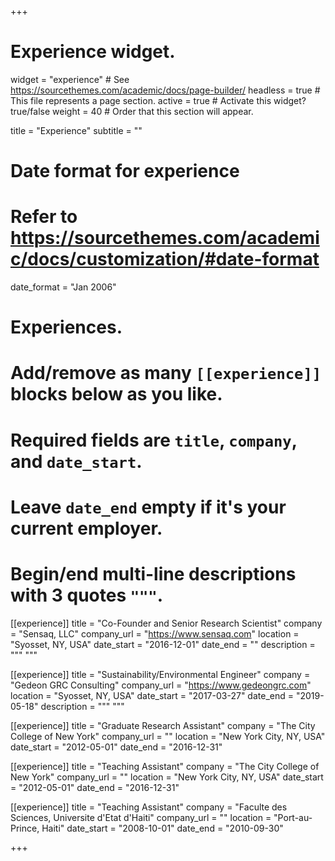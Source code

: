 +++
# Experience widget.
widget = "experience"  # See https://sourcethemes.com/academic/docs/page-builder/
headless = true  # This file represents a page section.
active = true  # Activate this widget? true/false
weight = 40  # Order that this section will appear.

title = "Experience"
subtitle = ""

# Date format for experience
#   Refer to https://sourcethemes.com/academic/docs/customization/#date-format
date_format = "Jan 2006"

# Experiences.
#   Add/remove as many `[[experience]]` blocks below as you like.
#   Required fields are `title`, `company`, and `date_start`.
#   Leave `date_end` empty if it's your current employer.
#   Begin/end multi-line descriptions with 3 quotes `"""`.
[[experience]]
  title = "Co-Founder and Senior Research Scientist"
  company = "Sensaq, LLC"
  company_url = "https://www.sensaq.com"
  location = "Syosset, NY, USA"
  date_start = "2016-12-01"
  date_end = ""
  description = """
  """

[[experience]]
  title = "Sustainability/Environmental Engineer"
  company = "Gedeon GRC Consulting"
  company_url = "https://www.gedeongrc.com"
  location = "Syosset, NY, USA"
  date_start = "2017-03-27"
  date_end = "2019-05-18"
  description = """
  """
  
[[experience]]
  title = "Graduate Research Assistant"
  company = "The City College of New York"
  company_url = ""
  location = "New York City, NY, USA"
  date_start = "2012-05-01"
  date_end = "2016-12-31"
  
[[experience]]
  title = "Teaching Assistant"
  company = "The City College of New York"
  company_url = ""
  location = "New York City, NY, USA"
  date_start = "2012-05-01"
  date_end = "2016-12-31"
  
[[experience]]
  title = "Teaching Assistant"
  company = "Faculte des Sciences, Universite d'Etat d'Haiti"
  company_url = ""
  location = "Port-au-Prince, Haiti"
  date_start = "2008-10-01"
  date_end = "2010-09-30"
  
+++
